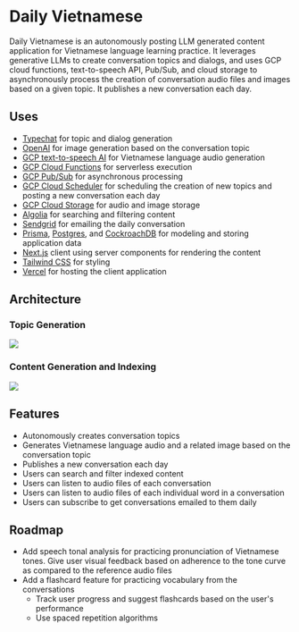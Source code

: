 # Daily Vietnamese

Daily Vietnamese is an autonomously posting LLM generated content application for Vietnamese language learning practice. It leverages generative LLMs to create conversation topics and dialogs, and uses GCP cloud functions, text-to-speech API, Pub/Sub, and cloud storage to asynchronously process the creation of conversation audio files and images based on a given topic. It publishes a new conversation each day.

## Uses

- [Typechat](https://github.com/microsoft/TypeChat) for topic and dialog generation
- [OpenAI](https://platform.openai.com/docs/overview) for image generation based on the conversation topic
- [GCP text-to-speech AI](https://cloud.google.com/text-to-speech) for Vietnamese language audio generation
- [GCP Cloud Functions](https://cloud.google.com/functions) for serverless execution
- [GCP Pub/Sub](https://cloud.google.com/pubsub) for asynchronous processing
- [GCP Cloud Scheduler](https://cloud.google.com/scheduler) for scheduling the creation of new topics and posting a new conversation each day
- [GCP Cloud Storage](https://cloud.google.com/storage) for audio and image storage
- [Algolia](https://www.algolia.com/) for searching and filtering content
- [Sendgrid](https://sendgrid.com/) for emailing the daily conversation
- [Prisma](https://www.prisma.io/), [Postgres](https://www.postgresql.org/), and [CockroachDB](https://www.cockroachlabs.com/) for modeling and storing application data
- [Next.js](https://nextjs.org/) client using server components for rendering the content
- [Tailwind CSS](https://tailwindcss.com/) for styling
- [Vercel](https://vercel.com/) for hosting the client application

## Architecture

### Topic Generation

[![](https://mermaid.ink/img/pako:eNpNkMuKwzAMRX9FaNWB5geyKLTJZlZdpLt6FsZWm0D8QJY7DEn-fdwxU6qV4B7ORVrQBEvY4p11HOHSKw9ljstgRrJ5Jt6gaQ6rYdJCjQn-QZy0TME3aZL8twE9yMsKp2vFujdq-Ie-nh5YIwcXC9vtzpH88fOjFnY1fSmLrAanGlQxvPrfxMDhe4V-iSHJnSltyuMeHbHTky2XLU-RQhnJkcK2rJZuOs-iUPmtoDpLGH68wVY40x5ztKWrn3T5icP2pudE2y-lp2gu?type=png)](https://mermaid.live/edit#pako:eNpNkMuKwzAMRX9FaNWB5geyKLTJZlZdpLt6FsZWm0D8QJY7DEn-fdwxU6qV4B7ORVrQBEvY4p11HOHSKw9ljstgRrJ5Jt6gaQ6rYdJCjQn-QZy0TME3aZL8twE9yMsKp2vFujdq-Ie-nh5YIwcXC9vtzpH88fOjFnY1fSmLrAanGlQxvPrfxMDhe4V-iSHJnSltyuMeHbHTky2XLU-RQhnJkcK2rJZuOs-iUPmtoDpLGH68wVY40x5ztKWrn3T5icP2pudE2y-lp2gu)

### Content Generation and Indexing

[![](https://mermaid.ink/img/pako:eNptVMtunDAU_RXLq4kU_8CoijRhHp1JJo00lbph4-ILuAJfZEySCvj32thEOAU2GJ_XPTL0NEMBdEsLzZuS_Nynithr19-yEkRXgR4JYw9kyMFkJctQvYFuuZGoWCtN559y1CzTYBeqYELyCgsCb6DMQB43EzNZEG8z74g6Caz9RLrz7o_k2-S5dCOfbgO5zjCPchLwxTbZ-NckEk48I0AbjXVjsc_9jwbU7jx60PMSZJUialANChrfh2v_iq0pNLQjiaArjXlaG_fFOyFxzr3_vy4_Qbsoa-cYdyu5ggGTNS8gSB5CE17m7HYC9eCpHvxZRlTCtDeQw8pgweodtYgHCr5HP4m3_eVQiwlCgmMU3knNPbyE1I4YwC8ePKF8Z7msbLjzvD0dmmu0-u5X-7WSot5PUUvLgk9BqT8lr8TAh2EGWdsAZOU4I5anKorWJxV2gtwMalvkuNJ7NENQkkrAhzs5xmYLCS-b6a09GHYVol2ikS9k_mgmGv7-A5md7KnfVQVWkpOzE7AZ3E3vaQ265lLYb793Aik1JdSQ0q19FJDzrjIpTdVoobwzePurMro1uoN72jXCd2X_GjXd5rxqYfwH08dvkw?type=png)](https://mermaid.live/edit#pako:eNptVMtunDAU_RXLq4kU_8CoijRhHp1JJo00lbph4-ILuAJfZEySCvj32thEOAU2GJ_XPTL0NEMBdEsLzZuS_Nynithr19-yEkRXgR4JYw9kyMFkJctQvYFuuZGoWCtN559y1CzTYBeqYELyCgsCb6DMQB43EzNZEG8z74g6Caz9RLrz7o_k2-S5dCOfbgO5zjCPchLwxTbZ-NckEk48I0AbjXVjsc_9jwbU7jx60PMSZJUialANChrfh2v_iq0pNLQjiaArjXlaG_fFOyFxzr3_vy4_Qbsoa-cYdyu5ggGTNS8gSB5CE17m7HYC9eCpHvxZRlTCtDeQw8pgweodtYgHCr5HP4m3_eVQiwlCgmMU3knNPbyE1I4YwC8ePKF8Z7msbLjzvD0dmmu0-u5X-7WSot5PUUvLgk9BqT8lr8TAh2EGWdsAZOU4I5anKorWJxV2gtwMalvkuNJ7NENQkkrAhzs5xmYLCS-b6a09GHYVol2ikS9k_mgmGv7-A5md7KnfVQVWkpOzE7AZ3E3vaQ265lLYb793Aik1JdSQ0q19FJDzrjIpTdVoobwzePurMro1uoN72jXCd2X_GjXd5rxqYfwH08dvkw)

## Features

- Autonomously creates conversation topics
- Generates Vietnamese language audio and a related image based on the conversation topic
- Publishes a new conversation each day
- Users can search and filter indexed content
- Users can listen to audio files of each conversation
- Users can listen to audio files of each individual word in a conversation
- Users can subscribe to get conversations emailed to them daily

## Roadmap

- Add speech tonal analysis for practicing pronunciation of Vietnamese tones. Give user visual feedback based on adherence to the tone curve as compared to the reference audio files
- Add a flashcard feature for practicing vocabulary from the conversations
  - Track user progress and suggest flashcards based on the user's performance
  - Use spaced repetition algorithms
